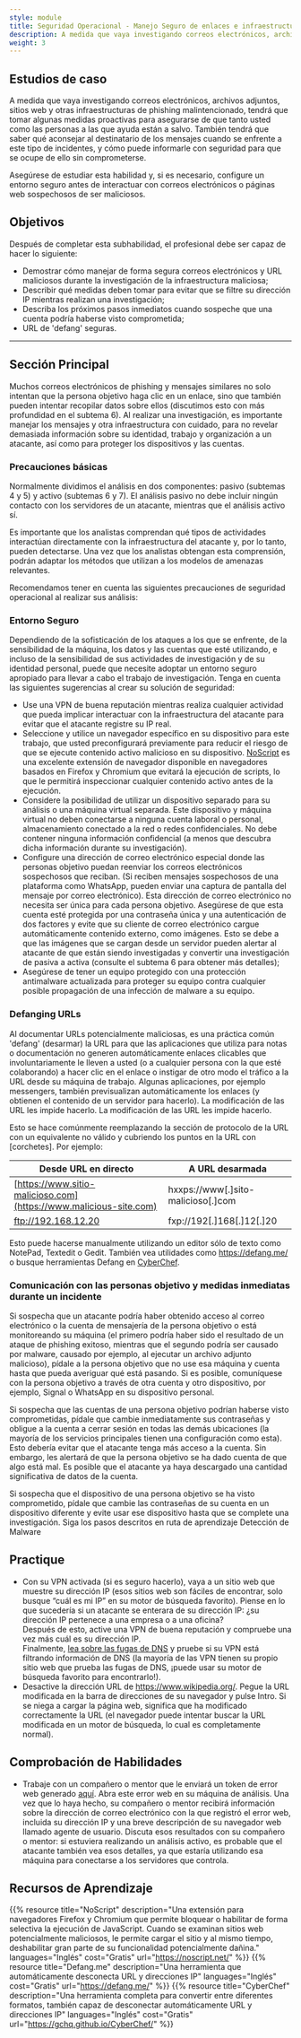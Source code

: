 ```yaml
---
style: module
title: Seguridad Operacional - Manejo Seguro de enlaces e infraestructura
description: A medida que vaya investigando correos electrónicos, archivos adjuntos, sitios web y otras infraestructuras de phishing malintencionado, tendrá que tomar algunas medidas proactivas para asegurarse de que tanto usted como las personas a las que ayuda están a salvo. También tendrá que saber qué aconsejar al destinatario de los mensajes cuando se enfrente a este tipo de incidentes, y cómo puede informarle con seguridad para que se ocupe de ello sin comprometerse.
weight: 3
---
```


## Estudios de caso

A medida que vaya investigando correos electrónicos, archivos adjuntos, sitios web y otras infraestructuras de phishing malintencionado, tendrá que tomar algunas medidas proactivas para asegurarse de que tanto usted como las personas a las que ayuda están a salvo. También tendrá que saber qué aconsejar al destinatario de los mensajes cuando se enfrente a este tipo de incidentes, y cómo puede informarle con seguridad para que se ocupe de ello sin comprometerse.

Asegúrese de estudiar esta habilidad y, si es necesario, configure un entorno seguro antes de interactuar con correos electrónicos o páginas web sospechosos de ser maliciosos.

## Objetivos

Después de completar esta subhabilidad, el profesional debe ser capaz de hacer lo siguiente:

- Demostrar cómo manejar de forma segura correos electrónicos y URL maliciosos durante la investigación de la infraestructura maliciosa;
- Describir qué medidas deben tomar para evitar que se filtre su dirección IP mientras realizan una investigación;
- Describa los próximos pasos inmediatos cuando sospeche que una cuenta podría haberse visto comprometida;
- URL de 'defang' seguras.

---
## Sección Principal

Muchos correos electrónicos de phishing y mensajes similares no solo intentan que la persona objetivo haga clic en un enlace, sino que también pueden intentar recopilar datos sobre ellos (discutimos esto con más profundidad en el subtema 6). Al realizar una investigación, es importante manejar los mensajes y otra infraestructura con cuidado, para no revelar demasiada información sobre su identidad, trabajo y organización a un atacante, así como para proteger los dispositivos y las cuentas.

### Precauciones básicas

Normalmente dividimos el análisis en dos componentes: pasivo (subtemas 4 y 5) y activo (subtemas 6 y 7). El análisis pasivo no debe incluir ningún contacto con los servidores de un atacante, mientras que el análisis activo sí.  

Es importante que los analistas comprendan qué tipos de actividades interactúan directamente con la infraestructura del atacante y, por lo tanto, pueden detectarse. Una vez que los analistas obtengan esta comprensión, podrán adaptar los métodos que utilizan a los modelos de amenazas relevantes.

Recomendamos tener en cuenta las siguientes precauciones de seguridad operacional al realizar sus análisis:

### Entorno Seguro

Dependiendo de la sofisticación de los ataques a los que se enfrente, de la sensibilidad de la máquina, los datos y las cuentas que esté utilizando, e incluso de la sensibilidad de sus actividades de investigación y de su identidad personal, puede que necesite adoptar un entorno seguro apropiado para llevar a cabo el trabajo de investigación. Tenga en cuenta las siguientes sugerencias al crear su solución de seguridad:

- Use una VPN de buena reputación mientras realiza cualquier actividad que pueda implicar interactuar con la infraestructura del atacante para evitar que el atacante registre su IP real.
- Seleccione y utilice un navegador específico en su dispositivo para este trabajo, que usted preconfigurará previamente para reducir el riesgo de que se ejecute contenido activo malicioso en su dispositivo. [NoScript](https://noscript.net/) es una excelente extensión de navegador disponible en navegadores basados en Firefox y Chromium que evitará la ejecución de scripts, lo que le permitirá inspeccionar cualquier contenido activo antes de la ejecución.
- Considere la posibilidad de utilizar un dispositivo separado para su análisis o una máquina virtual separada. Este dispositivo y máquina virtual no deben conectarse a ninguna cuenta laboral o personal, almacenamiento conectado a la red o redes confidenciales. No debe contener ninguna información confidencial (a menos que descubra dicha información durante su investigación).
- Configure una dirección de correo electrónico especial donde las personas objetivo puedan reenviar los correos electrónicos sospechosos que reciban. (Si reciben mensajes sospechosos de una plataforma como WhatsApp, pueden enviar una captura de pantalla del mensaje por correo electrónico). Esta dirección de correo electrónico no necesita ser única para cada persona objetivo. Asegúrese de que esta cuenta esté protegida por una contraseña única y una autenticación de dos factores y evite que su cliente de correo electrónico cargue automáticamente contenido externo, como imágenes. Esto se debe a que las imágenes que se cargan desde un servidor pueden alertar al atacante de que están siendo investigadas y convertir una investigación de pasiva a activa (consulte el subtema 6 para obtener más detalles);
- Asegúrese de tener un equipo protegido con una protección antimalware actualizada para proteger su equipo contra cualquier posible propagación de una infección de malware a su equipo.

### Defanging URLs

Al documentar URLs potencialmente maliciosas, es una práctica común 'defang' (desarmar) la URL para que las aplicaciones que utiliza para notas o documentación no generen automáticamente enlaces clicables que involuntariamente le lleven a usted (o a cualquier persona con la que esté colaborando) a hacer clic en el enlace o instigar de otro modo el tráfico a la URL desde su máquina de trabajo. Algunas aplicaciones, por ejemplo messengers, también previsualizan automáticamente los enlaces (y obtienen el contenido de un servidor para hacerlo). La modificación de las URL les impide hacerlo. La modificación de las URL les impide hacerlo.

Esto se hace comúnmente reemplazando la sección de protocolo de la URL con un equivalente no válido y cubriendo los puntos en la URL con \[corchetes\]. Por ejemplo:

| Desde URL en directo                                               | A URL desarmada                   |
|--------------------------------------------------------------------|-----------------------------------|
| [https://www.sitio-malicioso.com](https://www.malicious-site.com)  | hxxps://www[.]sito-malicioso[.]com |
| ftp://192.168.12.20                                                | fxp://192[.]168[.]12[.]20          |

Esto puede hacerse manualmente utilizando un editor sólo de texto como NotePad, Textedit o Gedit. También vea utilidades como <https://defang.me/> o busque herramientas Defang en [CyberChef](https://gchq.github.io/CyberChef).

### Comunicación con las personas objetivo y medidas inmediatas durante un incidente

Si sospecha que un atacante podría haber obtenido acceso al correo electrónico o la cuenta de mensajería de la persona objetivo o está monitoreando su máquina (el primero podría haber sido el resultado de un ataque de phishing exitoso, mientras que el segundo podría ser causado por malware, causado por ejemplo, al ejecutar un archivo adjunto malicioso), pídale a la persona objetivo que no use esa máquina y cuenta hasta que pueda averiguar qué está pasando. Si es posible, comuníquese con la persona objetivo a través de otra cuenta y otro dispositivo, por ejemplo, Signal o WhatsApp en su dispositivo personal.

Si sospecha que las cuentas de una persona objetivo podrían haberse visto comprometidas, pídale que cambie inmediatamente sus contraseñas y obligue a la cuenta a cerrar sesión en todas las demás ubicaciones (la mayoría de los servicios principales tienen una configuración como esta). Esto debería evitar que el atacante tenga más acceso a la cuenta. Sin embargo, les alertará de que la persona objetivo se ha dado cuenta de que algo está mal. Es posible que el atacante ya haya descargado una cantidad significativa de datos de la cuenta.

Si sospecha que el dispositivo de una persona objetivo se ha visto comprometido, pídale que cambie las contraseñas de su cuenta en un dispositivo diferente y evite usar ese dispositivo hasta que se complete una investigación. Siga los pasos descritos en ruta de aprendizaje Detección de Malware

## Practique

- Con su VPN activada (si es seguro hacerlo), vaya a un sitio web que muestre su dirección IP (esos sitios web son fáciles de encontrar, solo busque “cuál es mi IP” en su motor de búsqueda favorito). Piense en lo que sucedería si un atacante se enterara de su dirección IP: ¿su dirección IP pertenece a una empresa o a una oficina?  
    Después de esto, active una VPN de buena reputación y compruebe una vez más cuál es su dirección IP.  
    Finalmente, [lea sobre las fugas de DNS](https://mullvad.net/en/help/all-about-dns-servers-and-privacy) y pruebe si su VPN está filtrando información de DNS (la mayoría de las VPN tienen su propio sitio web que prueba las fugas de DNS, ¡puede usar su motor de búsqueda favorito para encontrarlo!).
- Desactive la dirección URL de <https://www.wikipedia.org/>. Pegue la URL modificada en la barra de direcciones de su navegador y pulse Intro. Si se niega a cargar la página web, significa que ha modificado correctamente la URL (el navegador puede intentar buscar la URL modificada en un motor de búsqueda, lo cual es completamente normal).

## Comprobación de Habilidades

- Trabaje con un compañero o mentor que le enviará un token de error web generado [aquí](https://canarytokens.org/generate). Abra este error web en su máquina de análisis. Una vez que lo haya hecho, su compañero o mentor recibirá información sobre la dirección de correo electrónico con la que registró el error web, incluida su dirección IP y una breve descripción de su navegador web llamado agente de usuario. Discuta esos resultados con su compañero o mentor: si estuviera realizando un análisis activo, es probable que el atacante también vea esos detalles, ya que estaría utilizando esa máquina para conectarse a los servidores que controla.

## Recursos de Aprendizaje

{{% resource title="NoScript" description="Una extensión para navegadores Firefox y Chromium que permite bloquear o habilitar de forma selectiva la ejecución de JavaScript.  Cuando se examinan sitios web potencialmente maliciosos, le permite cargar el sitio y al mismo tiempo, deshabilitar gran parte de su funcionalidad potencialmente dañina." languages="Inglés" cost="Gratis" url="https://noscript.net/" %}}
{{% resource title="Defang.me" description="Una herramienta que automáticamente desconecta URL y direcciones IP" languages="Inglés" cost="Gratis" url="https://defang.me/" %}}
{{% resource title="CyberChef" description="Una herramienta completa para convertir entre diferentes formatos, también capaz de desconectar automáticamente URL y direcciones IP" languages="Inglés" cost="Gratis" url="https://gchq.github.io/CyberChef/" %}}
